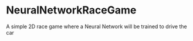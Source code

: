 # NeuralNetworkRaceGame
A simple 2D race game where a Neural Network will be trained to drive the car
